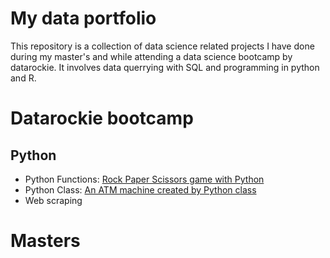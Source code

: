 # My data portfolio
This repository is a collection of data science related projects I have done during my master's and while attending a data science bootcamp by datarockie.
It involves data querrying with SQL and programming in python and R.


# Datarockie bootcamp
## Python
- Python Functions: [Rock Paper Scissors game with Python](https://github.com/Massittha/Data-portfolio/blob/main/hw01_rock_paper_scissors_game.ipynb) 
- Python Class: [An ATM machine created by Python class](https://github.com/Massittha/Data-portfolio/blob/c8b85612c13cc10818028badb507363f2c87011c/hw02_classATM.ipynb)
- Web scraping


# Masters
